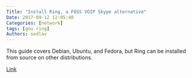 ```yaml
---
Title: "Install Ring, a FOSS VOIP Skype alternative"
Date: 2017-09-12 12:05:40
Categories: [network]
tags: [gnu ring]
Authors: sedlav
---
```


This guide covers Debian, Ubuntu, and Fedora, but Ring can be installed from source on other distributions.

[Link](https://linuxconfig.org/install-ring-a-foss-voip-skype-alternative)
